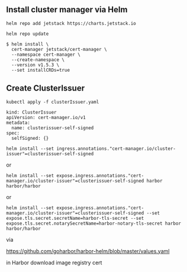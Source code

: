## Install cluster manager via Helm
```
helm repo add jetstack https://charts.jetstack.io
```

```
helm repo update
```

```
$ helm install \
  cert-manager jetstack/cert-manager \
  --namespace cert-manager \
  --create-namespace \
  --version v1.5.3 \
  --set installCRDs=true
```  

## Create ClusterIssuer

```
kubectl apply -f clusterIssuer.yaml
```
 
```
kind: ClusterIssuer
apiVersion: cert-manager.io/v1
metadata:
  name: clusterissuer-self-signed
spec:
  selfSigned: {}
```




```
helm install --set ingress.annotations."cert-manager.io/cluster-issuer"=clusterissuer-self-signed
```
or

```
helm install --set expose.ingress.annotations."cert-manager.io/cluster-issuer"=clusterissuer-self-signed harbor harbor/harbor
```
or

```
helm install --set expose.ingress.annotations."cert-manager.io/cluster-issuer"=clusterissuer-self-signed --set expose.tls.secret.secretName=harbor-tls-secret --set expose.tls.secret.notarySecretName=harbor-notary-tls-secret harbor harbor/harbor
```


via 

https://github.com/goharbor/harbor-helm/blob/master/values.yaml




in Harbor download image registry cert


